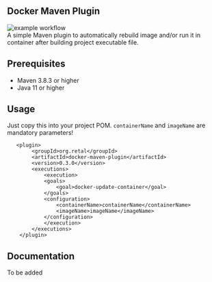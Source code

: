 
## Docker Maven Plugin

![example workflow](https://github.com/AlexMeowler/docker-maven-plugin/actions/workflows/maven.yml/badge.svg)  
A simple Maven plugin to automatically rebuild image and/or run it in container after building project executable file.
    
## Prerequisites

- Maven 3.8.3 or higher 
- Java 11 or higher

## Usage

Just copy this into your project POM. `containerName` and `imageName` are mandatory parameters!

```
   <plugin>
        <groupId>org.retal</groupId>
        <artifactId>docker-maven-plugin</artifactId>
        <version>0.3.0</version>
        <executions>
            <execution>
            <goals>
                <goal>docker-update-container</goal>
            </goals>
            <configuration>
                <containerName>containerName</containerName>
                <imageName>imageName</imageName>
            </configuration>
            </execution>
        </executions>
    </plugin>
```

## Documentation

To be added